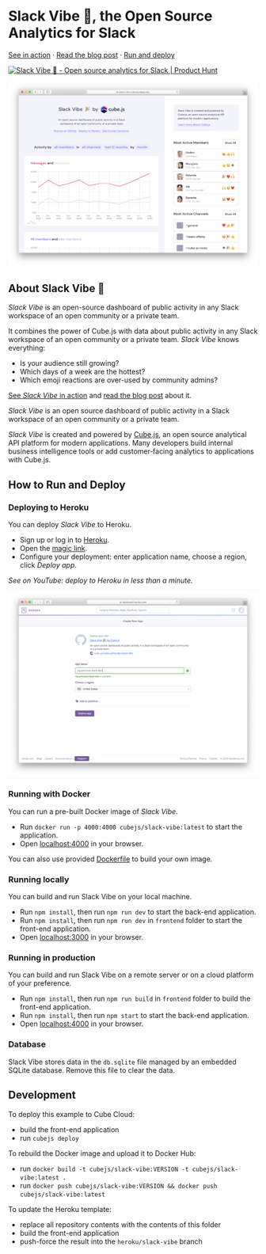 # Slack Vibe 🎉, the Open Source Analytics for Slack

[See in action](https://slack-vibe-demo.cube.dev?utm_source=product&utm_medium=github-readme&utm_campaign=slack-vibe) · [Read the blog post](https://cube.dev/blog?utm_source=product&utm_medium=github-readme&utm_campaign=slack-vibe) · [Run and deploy](#deploying-to-heroku)

<a href="https://www.producthunt.com/posts/slack-vibe?utm_source=badge-featured&utm_medium=badge&utm_souce=badge-slack-vibe" target="_blank"><img src="https://api.producthunt.com/widgets/embed-image/v1/featured.svg?post_id=261971&theme=light" alt="Slack Vibe 🎉 - Open source analytics for Slack | Product Hunt" style="width: 250px; height: 54px;" width="250" height="54" /></a>

[![Slack Vibe animation](./frontend/public/animated-image.png)](https://slack-vibe-demo.cube.dev?utm_source=product&utm_medium=github-readme&utm_campaign=slack-vibe)

## About Slack Vibe 🎉

*Slack Vibe* is an open-source dashboard of public activity in any Slack workspace of an open community or a private team.

It combines the power of Cube.js with data about public activity in any Slack workspace of an open community or a private team. *Slack Vibe* knows everything:

* Is your audience still growing?
* Which days of a week are the hottest?
* Which emoji reactions are over-used by community admins?

[See *Slack Vibe* in action](https://slack-vibe-demo.cube.dev?utm_source=product&utm_medium=github-readme&utm_campaign=slack-vibe) and [read the blog post](https://cube.dev/blog?utm_source=product&utm_medium=github-readme&utm_campaign=slack-vibe) about it.

*Slack Vibe* is an open source dashboard of public activity in a Slack workspace of an open community or a private team.

*Slack Vibe* is created and powered by [Cube.js](https://cube.dev?utm_source=product&utm_medium=github-readme&utm_campaign=slack-vibe), an open source analytical API platform for modern applications. Many developers build internal business intelligence tools or add customer‑facing analytics to applications with Cube.js.

## How to Run and Deploy 

### Deploying to Heroku

You can deploy *Slack Vibe* to Heroku.

* Sign up or log in to [Heroku](https://id.heroku.com/login).
* Open the [magic link](https://dashboard.heroku.com/new?template=https://github.com/cube-js/cube.js/tree/heroku/slack-vibe/).
* Configure your deployment: enter application name, choose a region, click *Deploy app*.

*See on YouTube: deploy to Heroku in less than a minute.*

[![Deploy to Heroku](./frontend/public/deploy-to-heroku-image.png)](https://www.youtube.com/watch?v=-_bVKTq2EM4&feature=youtu.be)

### Running with Docker

You can run a pre-built Docker image of *Slack Vibe*.

* Run `docker run -p 4000:4000 cubejs/slack-vibe:latest` to start the application.
* Open [localhost:4000](http://localhost:4000) in your browser.

You can also use provided [Dockerfile](./Dockerfile) to build your own image.

### Running locally

You can build and run Slack Vibe on your local machine.

* Run `npm install`, then run `npm run dev` to start the back-end application.
* Run `npm install`, then run `npm run dev` in `frontend` folder to start the front-end application.
* Open [localhost:3000](http://localhost:3000) in your browser.

### Running in production

You can build and run Slack Vibe on a remote server or on a cloud platform of your preference.

* Run `npm install`, then run `npm run build` in `frontend` folder to build the front-end application.
* Run `npm install`, then run `npm start` to start the back-end application.
* Open [localhost:4000](http://localhost:4000) in your browser.

### Database

Slack Vibe stores data in the `db.sqlite` file managed by an embedded SQLite database. Remove this file to clear the data.

## Development

To deploy this example to Cube Cloud:
* build the front-end application
* run `cubejs deploy`

To rebuild the Docker image and upload it to Docker Hub:
* run `docker build -t cubejs/slack-vibe:VERSION -t cubejs/slack-vibe:latest .`
* run `docker push cubejs/slack-vibe:VERSION && docker push cubejs/slack-vibe:latest`

To update the Heroku template:
* replace all repository contents with the contents of this folder
* build the front-end application
* push-force the result into the `heroku/slack-vibe` branch
